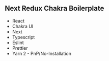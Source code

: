 ## Next Redux Chakra Boilerplate

- React
- Chakra UI
- Next
- Typescript
- Eslint
- Prettier
- Yarn 2 - PnP/No-Installation
